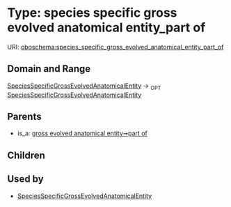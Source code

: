
# Type: species specific gross evolved anatomical entity_part of




URI: [oboschema:species_specific_gross_evolved_anatomical_entity_part_of](http://purl.obolibrary.org/oboschema/species_specific_gross_evolved_anatomical_entity_part_of)


## Domain and Range

[SpeciesSpecificGrossEvolvedAnatomicalEntity](SpeciesSpecificGrossEvolvedAnatomicalEntity.md) ->  <sub>OPT</sub> [SpeciesSpecificGrossEvolvedAnatomicalEntity](SpeciesSpecificGrossEvolvedAnatomicalEntity.md)

## Parents

 *  is_a: [gross evolved anatomical entity➞part of](gross_evolved_anatomical_entity_part_of.md)

## Children


## Used by

 * [SpeciesSpecificGrossEvolvedAnatomicalEntity](SpeciesSpecificGrossEvolvedAnatomicalEntity.md)
